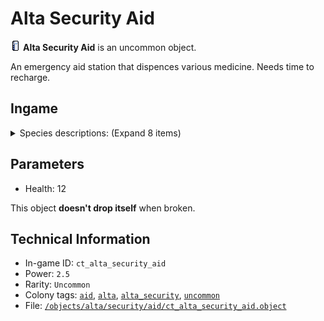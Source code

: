 # Alta Security Aid

<img src="https://raw.githubusercontent.com/Ceterai/Enternia/main/objects/alta/security/aid/icon.png" alt="Alta Security Aid icon" loading="lazy" height=16px width="auto" /> **Alta Security Aid** is an uncommon object.

An emergency aid station that dispences various medicine. Needs time to recharge.

## Ingame

<details markdown="1"><summary>Species descriptions: (Expand 8 items)</summary>

- Alta: A first aid stand! I can get some medicine here, if it's recharged.
- Apex: Tastes like a tomato with spices.
- Avian: The hardest seeds I've seen.
- Floran: ... Sssssssssssssssssssalt.
- Glitch: Disappointed. A fruit with salt, what an innovation.
- Human: A salty tomato!
- Hylotl: A salty fruit of unknown origin.
- Novakid: Have never seen a salty fruit until now.

</details>

## Parameters

- Health: 12

This object **doesn't drop itself** when broken.

## Technical Information

- In-game ID: `ct_alta_security_aid`
- Power: `2.5`
- Rarity: `Uncommon`
- Colony tags: [`aid`](https://ceterai.github.io/MyEnternia/Wiki/Tags/Aid), [`alta`](https://ceterai.github.io/MyEnternia/Wiki/Tags/Alta), [`alta_security`](https://ceterai.github.io/MyEnternia/Wiki/Tags/AltaSecurity), [`uncommon`](https://ceterai.github.io/MyEnternia/Wiki/Tags/Uncommon)
- File: [`/objects/alta/security/aid/ct_alta_security_aid.object`](https://github.com/Ceterai/Enternia/blob/main/objects/alta/security/aid/ct_alta_security_aid.object)
